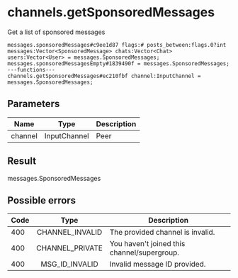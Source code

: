 # channels.getSponsoredMessages
Get a list of sponsored messages

```
messages.sponsoredMessages#c9ee1d87 flags:# posts_between:flags.0?int messages:Vector<SponsoredMessage> chats:Vector<Chat> users:Vector<User> = messages.SponsoredMessages;
messages.sponsoredMessagesEmpty#1839490f = messages.SponsoredMessages;
---functions---
channels.getSponsoredMessages#ec210fbf channel:InputChannel = messages.SponsoredMessages;
```

## Parameters
| Name | Type | Description |
| ---- | :----: | ----------- |
| channel | InputChannel | Peer |


## Result
messages.SponsoredMessages

## Possible errors
| Code | Type | Description |
| ---- | :----: | ----------- |
| 400 | CHANNEL_INVALID | The provided channel is invalid. |
| 400 | CHANNEL_PRIVATE | You haven't joined this channel/supergroup. |
| 400 | MSG_ID_INVALID | Invalid message ID provided. |

